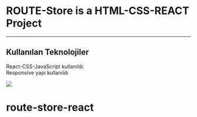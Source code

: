 <h1>ROUTE-Store is a HTML-CSS-REACT Project</h1>

<hr>

<h2>Kullanılan Teknolojiler</h2>

<p>React-CSS-JavaScript kullanıldı. </br> Responsive yapı kullanıldı</p>

![](src/assets/gif/screen-1.gif)
# route-store-react
